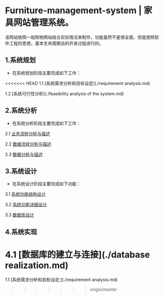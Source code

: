 # Furniture-management-system | 家具网站管理系统。

该网站依照一般购物网站结合实际情况来制作，功能虽然不是很全面，但是按照软件工程的思想，基本生命周期法的开发过程进行的。

## 1.系统规划


- 在系统规划阶段主要完成如下工作：

<<<<<<< HEAD
1.1 [系统需求分析和目标设定](./requirement analysis.md)

1.2 [系统可行性分析](./feasibility analysis of the system.md)


## 2.系统分析


- 在系统分析阶段主要完成如下工作：

2.1 [业务流程分析与描述]() 

2.2 [数据流程分析与描述]()

2.3 [数据分析与描述]()


## 3.系统设计


- 在系统设计阶段主要完成如下功能：

3.1 [系统功能结构设计]() 

3.2 [系统功能详细设计]()

3.3 [数据库设计]()


## 4.系统实现

4.1 [数据库的建立与连接](./database realization.md)
=======
1.1 [系统需求分析和目标设定;](./requirement analysis.md)
>>>>>>> origin/master
